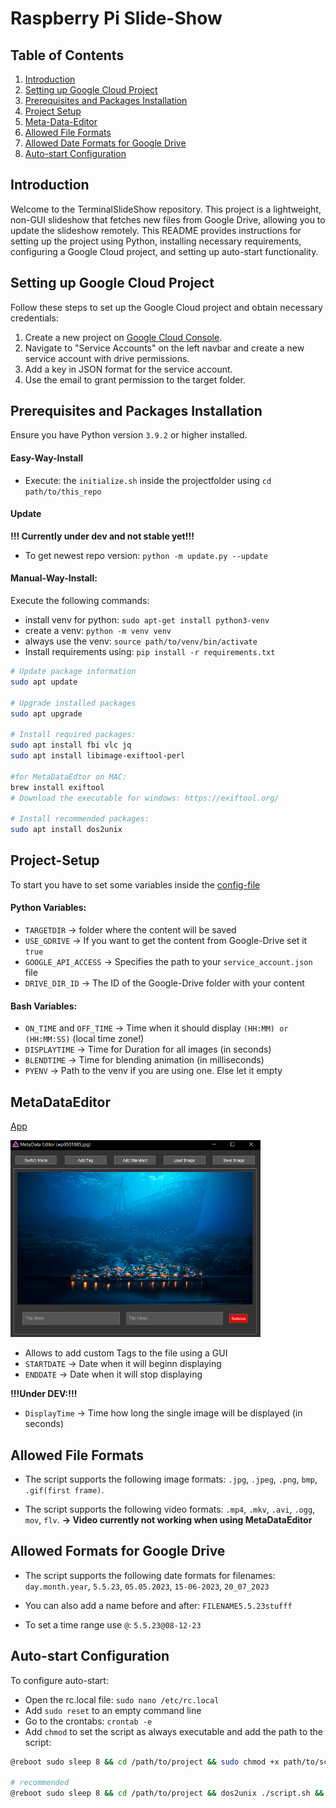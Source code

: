 # Raspberry Pi Slide-Show

## Table of Contents

1. [Introduction](#introduction)
2. [Setting up Google Cloud Project](#setting-up-google-cloud-project)
3. [Prerequisites and Packages Installation](#prerequisites-and-packages-installation)
4. [Project Setup](#project-setup)
5. [Meta-Data-Editor](#metadataeditor)
6. [Allowed File Formats](#allowed-file-formats)
7. [Allowed Date Formats for Google Drive](#allowed-date-formats-for-google-drive)
8. [Auto-start Configuration](#auto-start-configuration)

## Introduction

Welcome to the TerminalSlideShow repository. This project is a lightweight, non-GUI slideshow that fetches new files from Google Drive, allowing you to update the slideshow remotely. 
This README provides instructions for setting up the project using Python, installing necessary requirements, configuring a Google Cloud project, and setting up auto-start functionality.


## Setting up Google Cloud Project

Follow these steps to set up the Google Cloud project and obtain necessary credentials:

1. Create a new project on [Google Cloud Console](https://console.cloud.google.com/).
2. Navigate to "Service Accounts" on the left navbar and create a new service account with drive permissions.
3. Add a key in JSON format for the service account.
4. Use the email to grant permission to the target folder.


## Prerequisites and Packages Installation
Ensure you have Python version ``3.9.2`` or higher installed.

#### Easy-Way-Install
- Execute: the ``initialize.sh`` inside the projectfolder using ``cd path/to/this_repo``

#### Update
**!!! Currently under dev and not stable yet!!!**
- To get newest repo version: ``python -m update.py --update``

#### Manual-Way-Install:
Execute the following commands:
- install venv for python: ``sudo apt-get install python3-venv``
- create a venv: ``python -m venv venv``
- always use the venv: ``source path/to/venv/bin/activate``
- Install requirements using: `pip install -r requirements.txt`

```bash
# Update package information
sudo apt update

# Upgrade installed packages
sudo apt upgrade

# Install required packages:
sudo apt install fbi vlc jq
sudo apt install libimage-exiftool-perl

#for MetaDataEdtor on MAC:
brew install exiftool
# Download the executable for windows: https://exiftool.org/

# Install recommended packages:
sudo apt install dos2unix
```

## Project-Setup
To start you have to set some variables inside the [config-file](app_config.json)

#### Python Variables:
- ``TARGETDIR`` -> folder where the content will be saved
- ``USE_GDRIVE`` -> If you want to get the content from Google-Drive set it ``true``
- ``GOOGLE_API_ACCESS`` -> Specifies the path to your ``service_account.json`` file
- ``DRIVE_DIR_ID`` -> The ID of the Google-Drive folder with your content

#### Bash Variables:
- ``ON_TIME`` and ``OFF_TIME`` -> Time when it should display ``(HH:MM) or (HH:MM:SS)`` (local time zone!)
- ``DISPLAYTIME`` -> Time for Duration for all images (in seconds)
- ``BLENDTIME`` -> Time for blending animation (in milliseconds)
- ``PYENV`` -> Path to the venv if you are using one. Else let it empty

## MetaDataEditor
[App](MetaDataEditor/app.py)

<img src="readme_data/MetaDataEditorPreview.PNG" width="400">

- Allows to add custom Tags to the file using a GUI
- `STARTDATE` -> Date when it will beginn displaying
- `ENDDATE` -> Date when it will stop displaying

**!!!Under DEV:!!!**
- `DisplayTime` -> Time how long the single image will be displayed (in seconds)


## Allowed File Formats

- The script supports the following image formats: ``.jpg``, ``.jpeg``, ``.png``, ``bmp``, ``.gif(first frame)``.

- The script supports the following video formats: ``.mp4``, ``.mkv``, ``.avi``, ``.ogg``, ``mov``, ``flv``.
**-> Video currently not working when using MetaDataEditor**

## Allowed Formats for Google Drive

- The script supports the following date formats for filenames: ``day.month.year``, ``5.5.23``, ``05.05.2023``, ``15-06-2023``, ``20_07_2023``

- You can also add a name before and after: ``FILENAME5.5.23stufff``

- To set a time range use `@`: `5.5.23@08-12-23`

## Auto-start Configuration

To configure auto-start:

- Open the rc.local file: `sudo nano /etc/rc.local`
- Add `sudo reset` to an empty command line
- Go to the crontabs: `crontab -e`
- Add `chmod` to set the script as always executable and add the path to the script:
```bash
@reboot sudo sleep 8 && cd /path/to/project && sudo chmod +x path/to/script.sh && path/to/script.sh >/dev/null 2>/dev/null

# recommended
@reboot sudo sleep 8 && cd /path/to/project && dos2unix ./script.sh && sudo chmod +x ./script.sh && ./script.sh >/dev/null 2>/dev/null
```
